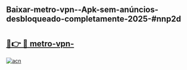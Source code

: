 ## Baixar-metro-vpn--Apk-sem-anúncios-desbloqueado-completamente-2025-#nnp2d

# <h2><a href="https://ainizakaria.my?title=metro-vpn-&ref=20M">🔗👉 🔴 metro-vpn-</a></h2>

[![acn](https://github.com/user-attachments/assets/0f9c940e-d8b0-45ae-aac7-cd30a18b3e1c)](https://ainizakaria.my?title=metro-vpn-&ref=20M)

